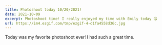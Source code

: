 ```yaml
---
title: Photoshoot today 10/20/2021!
date: 2021-10-09
excerpt: Photoshoot time! I really enjoyed my time with Emily today 😘
url: https://im4.ezgif.com/tmp/ezgif-4-d1fa4558d36c.jpg
---
```


Today was my favorite photoshoot ever! I had such a great time.
